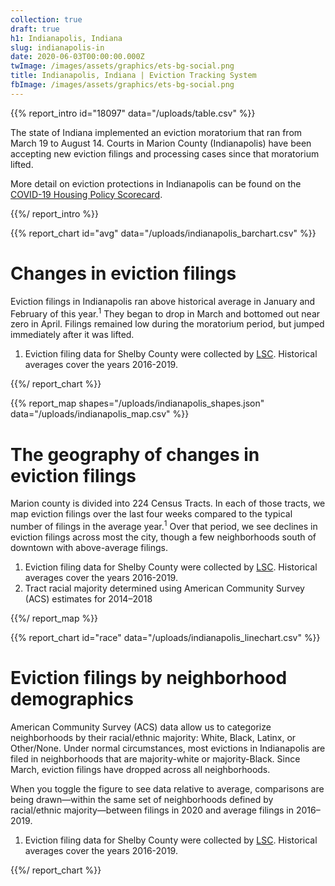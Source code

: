 ```yaml
---
collection: true
draft: true
h1: Indianapolis, Indiana
slug: indianapolis-in
date: 2020-06-03T00:00:00.000Z
twImage: /images/assets/graphics/ets-bg-social.png
title: Indianapolis, Indiana | Eviction Tracking System
fbImage: /images/assets/graphics/ets-bg-social.png
---
```


{{% report_intro id="18097" data="/uploads/table.csv" %}}


The state of Indiana implemented an eviction moratorium that ran from March 19 to August 14. Courts in Marion County (Indianapolis) have been accepting new eviction filings and processing cases since that moratorium lifted. 

More detail on eviction protections in Indianapolis can be found on the [COVID-19 Housing Policy Scorecard](https://evictionlab.org/covid-policy-scorecard/in/).



{{%/ report_intro %}}



{{% report_chart id="avg" data="/uploads/indianapolis_barchart.csv" %}}



# Changes in eviction filings

Eviction filings in Indianapolis ran above historical average in January and February of this year.<sup>1</sup> They began to drop in March and bottomed out near zero in April. Filings remained low during the moratorium period, but jumped immediately after it was lifted.

1. Eviction filing data for Shelby County were collected by [LSC](https://www.lsc.gov/). Historical averages cover the years 2016-2019.



{{%/ report_chart %}}



{{% report_map shapes="/uploads/indianapolis_shapes.json" data="/uploads/indianapolis_map.csv" %}}



# The geography of changes in eviction filings

Marion county is divided into 224 Census Tracts. In each of those tracts, we map eviction filings over the last four weeks compared to the typical number of filings in the average year.<sup>1</sup> Over that period, we see declines in eviction filings across most the city, though a few neighborhoods south of downtown with above-average filings.

1. Eviction filing data for Shelby County were collected by [LSC](https://www.lsc.gov/). Historical averages cover the years 2016-2019.
2. Tract racial majority determined using American Community Survey (ACS) estimates for 2014–2018



{{%/ report_map %}}



{{% report_chart id="race" data="/uploads/indianapolis_linechart.csv" %}}



# Eviction filings by neighborhood demographics

American Community Survey (ACS) data allow us to categorize neighborhoods by their racial/ethnic majority: White, Black, Latinx, or Other/None. Under normal circumstances, most evictions in Indianapolis are filed in neighborhoods that are majority-white or majority-Black. Since March, eviction filings have dropped across all neighborhoods.

When you toggle the figure to see data relative to average, comparisons are being drawn—within the same set of neighborhoods defined by racial/ethnic majority—between filings in 2020 and average filings in 2016–2019.

1. Eviction filing data for Shelby County were collected by [LSC](https://www.lsc.gov/). Historical averages cover the years 2016-2019.



{{%/ report_chart %}}